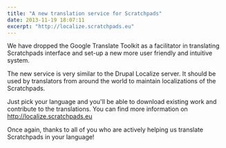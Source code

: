 ```yaml
---
title: "A new translation service for Scratchpads"
date: 2013-11-19 18:07:11
excerpt: "http://localize.scratchpads.eu"
---
```


We have dropped the Google Translate Toolkit as a facilitator in translating Scratchpads interface and set-up a new more user friendly and intuitive system.

The new service is very similar to the Drupal Localize server. It should be used by translators from around the world to maintain localizations of the Scratchpads.

Just pick your language and you'll be able to download existing work and contribute to the translations. You can find more information on http://localize.scratchpads.eu

Once again, thanks to all of you who are actively helping us translate Scratchpads in your language!

